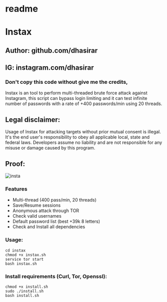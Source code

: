 # readme
# Instax
## Author: github.com/dhasirar
## IG: instagram.com/dhasirar
### Don't copy this code without give me the credits, 
Instax is an tool to perform multi-threaded brute force attack against Instagram, this script can bypass login limiting and it can test infinite number of passwords with a rate of +400 passwords/min using 20 threads.
## Legal disclaimer:
Usage of Instax for attacking targets without prior mutual consent is illegal. It's the end user's responsibility to obey all applicable local, state and federal laws. Developers assume no liability and are not responsible for any misuse or damage caused by this program.
## Proof:
![insta](https://user-images.githubusercontent.com/50268203/81773518-694f8800-94b6-11ea-859d-9c2362d71dd4.gif)
### Features
- Multi-thread (400 pass/min, 20 threads)
- Save/Resume sessions
- Anonymous attack through TOR
- Check valid usernames
- Default password list (best +39k 8 letters)
- Check and Install all dependencies
### Usage:
```
cd instax
chmod +x instax.sh
service tor start
bash instax.sh
```
### Install requirements (Curl, Tor, Openssl):

 ```
 chmod +x install.sh
 sudo ./install.sh
 bash install.sh
 ```
